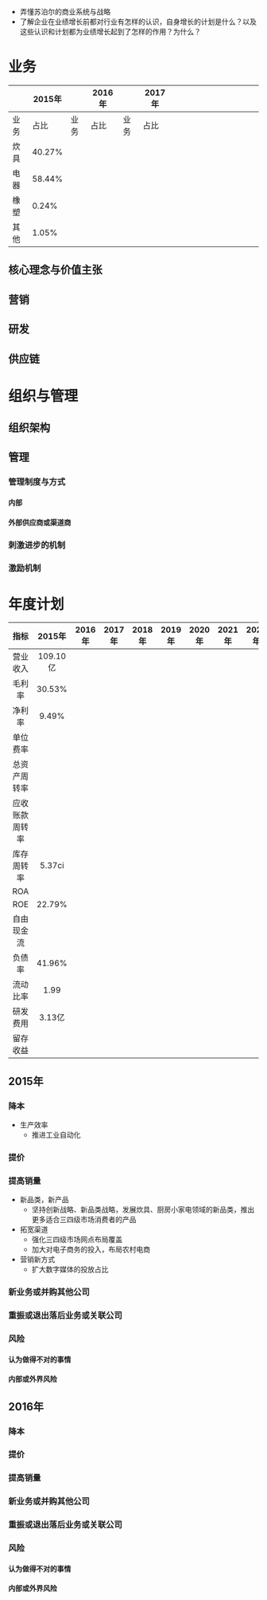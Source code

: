 - 弄懂苏泊尔的商业系统与战略
- 了解企业在业绩增长前都对行业有怎样的认识，自身增长的计划是什么？以及这些认识和计划都为业绩增长起到了怎样的作用？为什么？
# 业务

|     | 2015年  |     | 2016年 |     | 2017年 |     |     |     |     |     |     |     |     |     |     |     |
| --- | ------ | --- | ----- | --- | ----- | --- | --- | --- | --- | --- | --- | --- | --- | --- | --- | --- |
| 业务  | 占比     | 业务  | 占比    | 业务  | 占比    |     |     |     |     |     |     |     |     |     |     |     |
| 炊具  | 40.27% |     |       |     |       |     |     |     |     |     |     |     |     |     |     |     |
| 电器  | 58.44% |     |       |     |       |     |     |     |     |     |     |     |     |     |     |     |
| 橡塑  | 0.24%  |     |       |     |       |     |     |     |     |     |     |     |     |     |     |     |
| 其他  | 1.05%  |     |       |     |       |     |     |     |     |     |     |     |     |     |     |     |
## 核心理念与价值主张
## 营销

## 研发

## 供应链

# 组织与管理

## 组织架构

## 管理
### 管理制度与方式
#### 内部

#### 外部供应商或渠道商
### 刺激进步的机制
### 激励机制

# 年度计划

|   指标    |  2015年  | 2016年 | 2017年 | 2018年 | 2019年 | 2020年 | 2021年 | 2022年 | 2023年 | 2024年 | 2025年 |
| :-----: | :-----: | ----- | ----- | ----- | ----- | ----- | ----- | ----- | ----- | ----- | ----- |
|  营业收入   | 109.10亿 |       |       |       |       |       |       |       |       |       |       |
|   毛利率   | 30.53%  |       |       |       |       |       |       |       |       |       |       |
|   净利率   |  9.49%  |       |       |       |       |       |       |       |       |       |       |
|  单位费率   |         |       |       |       |       |       |       |       |       |       |       |
| 总资产周转率  |         |       |       |       |       |       |       |       |       |       |       |
| 应收账款周转率 |         |       |       |       |       |       |       |       |       |       |       |
|  库存周转率  | 5.37ci  |       |       |       |       |       |       |       |       |       |       |
|   ROA   |         |       |       |       |       |       |       |       |       |       |       |
|   ROE   | 22.79%  |       |       |       |       |       |       |       |       |       |       |
|  自由现金流  |         |       |       |       |       |       |       |       |       |       |       |
|   负债率   | 41.96%  |       |       |       |       |       |       |       |       |       |       |
|  流动比率   |  1.99   |       |       |       |       |       |       |       |       |       |       |
|  研发费用   |  3.13亿  |       |       |       |       |       |       |       |       |       |       |
|  留存收益   |         |       |       |       |       |       |       |       |       |       |       |

## 2015年
### 降本
- 生产效率
	- 推进工业自动化
### 提价
### 提高销量
- 新品类，新产品
	- 坚持创新战略、新品类战略，发展炊具、厨房小家电领域的新品类，推出更多适合三四级市场消费者的产品
- 拓宽渠道
	- 强化三四级市场网点布局覆盖
	- 加大对电子商务的投入，布局农村电商
- 营销新方式
	- 扩大数字媒体的投放占比
### 新业务或并购其他公司
### 重振或退出落后业务或关联公司

### 风险
#### 认为做得不对的事情
#### 内部或外界风险
## 2016年
### 降本
### 提价
### 提高销量
### 新业务或并购其他公司
### 重振或退出落后业务或关联公司

### 风险
#### 认为做得不对的事情
#### 内部或外界风险